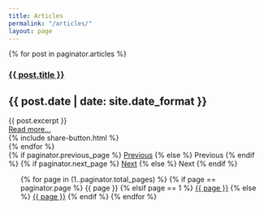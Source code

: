 ```yaml
---
title: Articles
permalink: "/articles/"
layout: page
---
```


<section class="section">
  <div class="container">
    {% for post in paginator.articles %}
      <article class="media">
        <div class="media-content">
          <h1 class="title">
            <a href="{{ post.url | absolute_url }}">{{ post.title }}</a>
          </h1>
          <h2 class="subtitle">
            {{ post.date | date: site.date_format }}
          </h2>
          <div class="content">
            <div class="field">
              {{ post.excerpt }}
            </div>
            <div class="field">
              <div class="level">
                <div class="level-left">
                  <a class="button is-secondary" href="{{ post.url | absolute_url }}">Read more...</a>
                </div>
                <div class="level-right">
                  {% include share-button.html %}
                </div>
              </div>
            </div>
          </div>
        </div>
      </article>
    {% endfor %}
  </div>
</section>

<section class="section">
  <div class="container">
    <nav class="pagination is-centered" role="navigation" aria-label="pagination">
      {% if paginator.previous_page %}
        <a href="{{ paginator.previous_page_path }}" class="pagination-previous">Previous</a>
      {% else %}
        <a class="pagination-previous" disabled>Previous</a>
      {% endif %}
      {% if paginator.next_page %}
        <a href="{{ paginator.next_page_path }}" class="pagination-next">Next</a>
      {% else %}
        <a class="pagination-next" disabled>Next</a>
      {% endif %}
      <ul class="pagination-list">
        {% for page in (1..paginator.total_pages) %}
          {% if page == paginator.page %}
            <a class="pagination-link is-current">{{ page }}</a>
          {% elsif page == 1 %}
            <a class="pagination-link" href="{{ paginator.previous_page_path | prepend: site.baseurl | replace: '//', '/' }}">{{ page }}</a>
          {% else %}
            <a class="pagination-link" href="{{ site.paginate_path | prepend: site.baseurl | replace: '//', '/' | replace: ':num', page }}">{{ page }}</a>
          {% endif %}
        {% endfor %}
      </ul>
    </nav>
  </div>
</section>